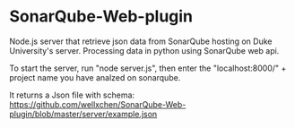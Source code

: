 # SonarQube-Web-plugin

Node.js server that retrieve json data from SonarQube hosting on Duke University's server. Processing data in python using SonarQube web api.

To start the server, run "node server.js", then enter the "localhost:8000/" + project name you have analzed on sonarqube. 

It returns a Json file with schema: https://github.com/wellxchen/SonarQube-Web-plugin/blob/master/server/example.json
